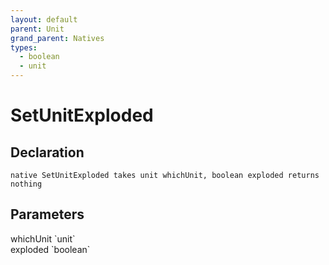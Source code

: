 ```yaml
---
layout: default
parent: Unit
grand_parent: Natives
types:
  - boolean
  - unit
---
```


# SetUnitExploded

## Declaration

```
native SetUnitExploded takes unit whichUnit, boolean exploded returns nothing
```

## Parameters
<dl>
  <dt>whichUnit `unit`</dt>
  <dd></dd>

  <dt>exploded `boolean`</dt>
  <dd></dd>
</dl>